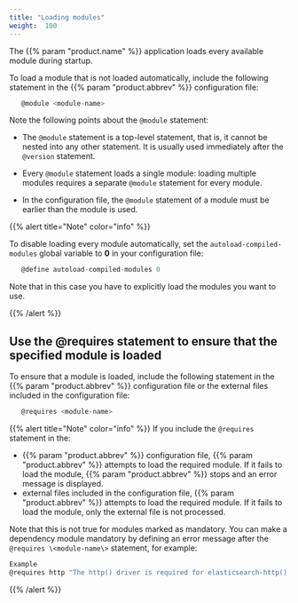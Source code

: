 ```yaml
---
title: "Loading modules"
weight:  100
---
```

<!-- DISCLAIMER: This file is based on the syslog-ng Open Source Edition documentation https://github.com/balabit/syslog-ng-ose-guides/commit/2f4a52ee61d1ea9ad27cb4f3168b95408fddfdf2 and is used under the terms of The syslog-ng Open Source Edition Documentation License. The file has been modified by Axoflow. -->

The {{% param "product.name" %}} application loads every available module during startup.

To load a module that is not loaded automatically, include the following statement in the {{% param "product.abbrev" %}} configuration file:

```c
   @module <module-name>

```

Note the following points about the `@module` statement:

  - The `@module` statement is a top-level statement, that is, it cannot be nested into any other statement. It is usually used immediately after the `@version` statement.

  - Every `@module` statement loads a single module: loading multiple modules requires a separate `@module` statement for every module.

  - In the configuration file, the `@module` statement of a module must be earlier than the module is used.

{{% alert title="Note" color="info" %}}

To disable loading every module automatically, set the `autoload-compiled-modules` global variable to **0** in your configuration file:

```c
   @define autoload-compiled-modules 0

```

Note that in this case you have to explicitly load the modules you want to use.

{{% /alert %}}

## Use the @requires statement to ensure that the specified module is loaded

To ensure that a module is loaded, include the following statement in the {{% param "product.abbrev" %}} configuration file or the external files included in the configuration file:

```c
   @requires <module-name>

```

{{% alert title="Note" color="info" %}}
If you include the `@requires` statement in the:

  - {{% param "product.abbrev" %}} configuration file, {{% param "product.abbrev" %}} attempts to load the required module. If it fails to load the module, {{% param "product.abbrev" %}} stops and an error message is displayed.
  - external files included in the configuration file, {{% param "product.abbrev" %}} attempts to load the required module. If it fails to load the module, only the external file is not processed.

Note that this is not true for modules marked as mandatory. You can make a dependency module mandatory by defining an error message after the `@requires \<module-name\>` statement, for example:

```c
Example
@requires http "The http() driver is required for elasticsearch-http(). Install syslog-ng-mod-http to continue."
```
{{% /alert %}}

